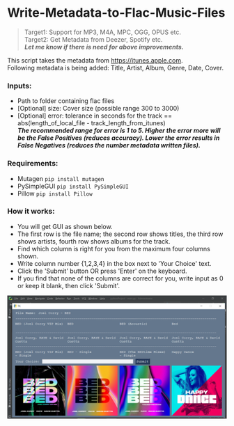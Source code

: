 # Write-Metadata-to-Flac-Music-Files

> Target1: Support for MP3, M4A, MPC, OGG, OPUS etc.  
> Target2: Get Metadata from Deezer, Spotify etc.  
> ***Let me know if there is need for above improvements.***

This script takes the metadata from https://itunes.apple.com.  
Following metadata is being added: Title, Artist, Album, Genre, Date, Cover.

### Inputs:
- Path to folder containing flac files
- [Optional] size: Cover size (possible range 300 to 3000)
- [Optional] error: tolerance in seconds for the track == abs(length_of_local_file - track_length_from_itunes)  
***The recommended range for error is 1 to 5. Higher the error more will be the False Positives (reduces accuracy). Lower the error results in False Negatives (reduces the number metadata written files).***

### Requirements:
- Mutagen ```pip install mutagen```
- PySimpleGUI ```pip install PySimpleGUI```
- Pillow ```pip install Pillow```

### How it works:
- You will get GUI as shown below.
- The first row is the file name; the second row shows titles, the third row shows artists, fourth row shows albums for the track.
- Find which column is right for you from the maximum four columns shown.
- Write column number {1,2,3,4} in the box next to 'Your Choice' text.
- Click the 'Submit' button OR press 'Enter' on the keyboard.
- If you find that none of the columns are correct for you, write input as 0 or keep it blank, then click 'Submit'.

![alt text](https://github.com/tkanhe/Write-Metadata-to-Flac-Music-Files/blob/main/demo.png?raw=true)
